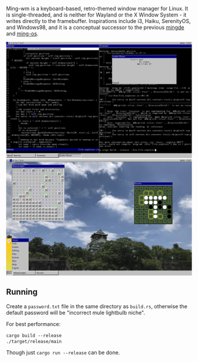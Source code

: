 Ming-wm is a keyboard-based, retro-themed window manager for Linux. It is single-threaded, and is neither for Wayland or the X Window System - it writes directly to the framebuffer. Inspirations include i3, Haiku, SerenityOS, and Windows98, and it is a conceptual successor to the previous [mingde](https://github.com/stjet/mingde) and [ming-os](https://github.com/stjet/ming-os).

![example 1](/docs/images/ws1.png)
![example 2](/docs/images/ws3.png)

## Running

Create a `password.txt` file in the same directory as `build.rs`, otherwise the default password will be "incorrect mule lightbulb niche".

For best performance:
```
cargo build --release
./target/release/main
```

Though just `cargo run --release` can be done.

